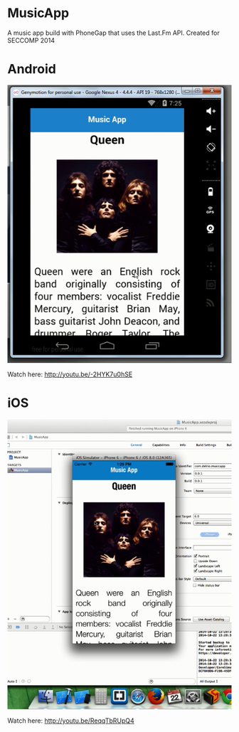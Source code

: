MusicApp
========

A music app build with PhoneGap that uses the Last.Fm API. Created for SECCOMP 2014

Android
========
![Android](https://raw.githubusercontent.com/fernandodelrio/MusicApp/master/resources/android.png)

Watch here: http://youtu.be/-2HYK7u0hSE

iOS
========
![Android](https://raw.githubusercontent.com/fernandodelrio/MusicApp/master/resources/ios.png)

Watch here: http://youtu.be/ReqqTbRUpQ4
